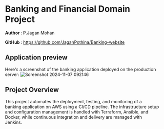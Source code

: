 # Banking and Financial Domain Project #
**Author** : P.Jagan Mohan

**GitHub** : https://github.com/JaganPothina/Banking-website
## Application preview ##
Here's a screenshot of the banking application deployed on the production server:
![Screenshot 2024-11-07 092146](https://github.com/user-attachments/assets/9212ac5a-50e1-4063-8908-4a914e7f7c77)

## Project Overview ##
This project automates the deployment, testing, and monitoring of a banking application on AWS using a CI/CD pipeline. The infrastructure setup and configuration management is handled with Terraform, Ansible, and Docker, while continuous integration and delivery are managed with Jenkins.





